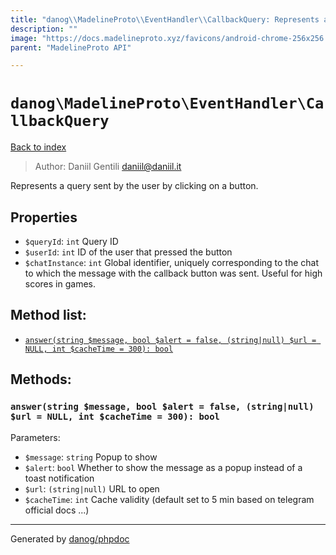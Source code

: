 ```yaml
---
title: "danog\\MadelineProto\\EventHandler\\CallbackQuery: Represents a query sent by the user by clicking on a button."
description: ""
image: "https://docs.madelineproto.xyz/favicons/android-chrome-256x256.png"
parent: "MadelineProto API"

---
```

# `danog\MadelineProto\EventHandler\CallbackQuery`
[Back to index](../../../index.html)

> Author: Daniil Gentili <daniil@daniil.it>  
  

Represents a query sent by the user by clicking on a button.  



## Properties
* `$queryId`: `int` Query ID
* `$userId`: `int` ID of the user that pressed the button
* `$chatInstance`: `int` Global identifier, uniquely corresponding to the chat to which the message with the callback button was sent. Useful for high scores in games.

## Method list:
* [`answer(string $message, bool $alert = false, (string|null) $url = NULL, int $cacheTime = 300): bool`](#answer)

## Methods:
### <a name="answer"></a> `answer(string $message, bool $alert = false, (string|null) $url = NULL, int $cacheTime = 300): bool`




Parameters:

* `$message`: `string` Popup to show  
* `$alert`: `bool` Whether to show the message as a popup instead of a toast notification  
* `$url`: `(string|null)` URL to open  
* `$cacheTime`: `int` Cache validity (default set to 5 min based on telegram official docs ...)  



---
Generated by [danog/phpdoc](https://phpdoc.daniil.it)
